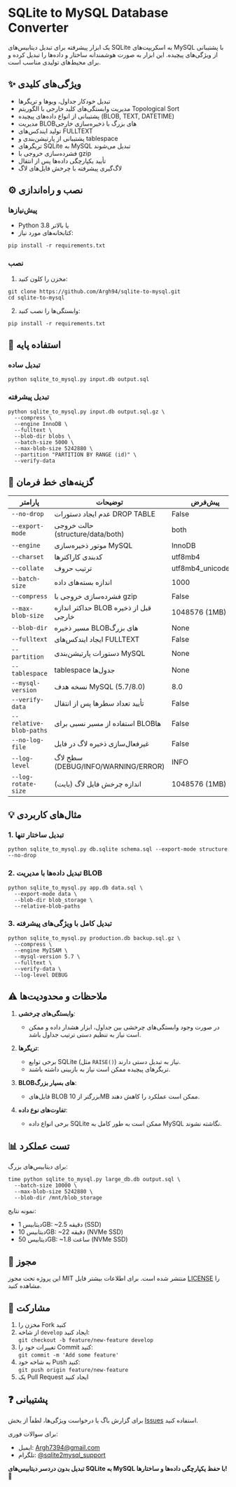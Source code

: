 # SQLite to MySQL Database Converter

یک ابزار پیشرفته برای تبدیل دیتابیس‌های SQLite به اسکریپت‌های MySQL با پشتیبانی از ویژگی‌های پیچیده. این ابزار به صورت هوشمندانه ساختار و داده‌ها را تبدیل کرده و برای محیط‌های تولیدی مناسب است.

## ✨ ویژگی‌های کلیدی
- تبدیل خودکار جداول، ویوها و تریگرها
- مدیریت وابستگی‌های کلید خارجی با الگوریتم Topological Sort
- پشتیبانی از انواع داده‌های پیچیده (BLOB, TEXT, DATETIME)
- مدیریت BLOB‌های بزرگ با ذخیره‌سازی خارجی
- تولید ایندکس‌های FULLTEXT
- پشتیبانی از پارتیشن‌بندی و tablespace
- تریگرهای SQLite به MySQL تبدیل می‌شوند
- فشرده‌سازی خروجی با gzip
- تأیید یکپارچگی داده‌ها پس از انتقال
- لاگ‌گیری پیشرفته با چرخش فایل‌های لاگ

## ⚙️ نصب و راه‌اندازی

### پیش‌نیازها
- Python 3.8 یا بالاتر
- کتابخانه‌های مورد نیاز:

```
pip install -r requirements.txt
```

### نصب
1. مخزن را کلون کنید:
```
git clone https://github.com/Argh94/sqlite-to-mysql.git
cd sqlite-to-mysql
```

2. وابستگی‌ها را نصب کنید:
```
pip install -r requirements.txt
```

## 🚀 استفاده پایه

### تبدیل ساده
```
python sqlite_to_mysql.py input.db output.sql
```

### تبدیل پیشرفته
```
python sqlite_to_mysql.py input.db output.sql.gz \
  --compress \
  --engine InnoDB \
  --fulltext \
  --blob-dir blobs \
  --batch-size 5000 \
  --max-blob-size 5242880 \
  --partition "PARTITION BY RANGE (id)" \
  --verify-data
```

## 🧩 گزینه‌های خط فرمان

| پارامتر                | توضیحات                                 | پیش‌فرض        |
|------------------------|-----------------------------------------|----------------|
| `--no-drop`            | عدم ایجاد دستورات DROP TABLE            | False          |
| `--export-mode`        | حالت خروجی (structure/data/both)        | both           |
| `--engine`             | موتور ذخیره‌سازی MySQL                 | InnoDB         |
| `--charset`            | کدبندی کاراکترها                        | utf8mb4        |
| `--collate`            | ترتیب حروف                              | utf8mb4_unicode_ci |
| `--batch-size`         | اندازه بسته‌های داده                    | 1000           |
| `--compress`           | فشرده‌سازی خروجی با gzip                | False          |
| `--max-blob-size`      | حداکثر اندازه BLOB قبل از ذخیره خارجی   | 1048576 (1MB)  |
| `--blob-dir`           | مسیر ذخیره BLOB‌های بزرگ               | None           |
| `--fulltext`           | ایجاد ایندکس‌های FULLTEXT               | False          |
| `--partition`          | دستورات پارتیشن‌بندی MySQL             | None           |
| `--tablespace`         | tablespace جدول‌ها                      | None           |
| `--mysql-version`      | نسخه هدف MySQL (5.7/8.0)                | 8.0            |
| `--verify-data`        | تأیید تعداد سطرها پس از انتقال          | False          |
| `--relative-blob-paths`| استفاده از مسیر نسبی برای BLOB‌ها      | False          |
| `--no-log-file`        | غیرفعال‌سازی ذخیره لاگ در فایل         | False          |
| `--log-level`          | سطح لاگ (DEBUG/INFO/WARNING/ERROR)      | INFO           |
| `--log-rotate-size`    | اندازه چرخش فایل لاگ (بایت)            | 1048576 (1MB)  |

## 💡 مثال‌های کاربردی

### 1. تبدیل ساختار تنها
```
python sqlite_to_mysql.py db.sqlite schema.sql --export-mode structure --no-drop
```

### 2. تبدیل داده‌ها با مدیریت BLOB
```
python sqlite_to_mysql.py app.db data.sql \
  --export-mode data \
  --blob-dir blob_storage \
  --relative-blob-paths
```

### 3. تبدیل کامل با ویژگی‌های پیشرفته
```
python sqlite_to_mysql.py production.db backup.sql.gz \
  --compress \
  --engine MyISAM \
  --mysql-version 5.7 \
  --fulltext \
  --verify-data \
  --log-level DEBUG
```

## ⚠️ ملاحظات و محدودیت‌ها

1. **وابستگی‌های چرخشی**:
   - در صورت وجود وابستگی‌های چرخشی بین جداول، ابزار هشدار داده و ممکن است نیاز به تنظیم دستی ترتیب جداول باشد.

2. **تریگرها**:
   - برخی توابع SQLite (مثل `RAISE()`) نیاز به تبدیل دستی دارند.
   - تریگرهای پیچیده ممکن است نیاز به بازبینی داشته باشند.

3. **BLOB‌های بسیار بزرگ**:
   - فایل‌های BLOB بزرگتر از 10MB ممکن است عملکرد را کاهش دهند.

4. **تفاوت‌های نوع داده**:
   - برخی انواع داده SQLite ممکن است به طور کامل به MySQL نگاشته نشوند.

## 📊 تست عملکرد

برای دیتابیس‌های بزرگ:
```
time python sqlite_to_mysql.py large_db.db output.sql \
  --batch-size 10000 \
  --max-blob-size 5242880 \
  --blob-dir /mnt/blob_storage
```

نمونه نتایج:
- دیتابیس 1GB: ~2.5 دقیقه (SSD)
- دیتابیس 10GB: ~22 دقیقه (NVMe SSD)
- دیتابیس 50GB: ~1.8 ساعت (NVMe SSD)

## 📜 مجوز

این پروژه تحت مجوز MIT منتشر شده است. برای اطلاعات بیشتر فایل [LICENSE](LICENSE) را مشاهده کنید.

## 👥 مشارکت

1. مخزن را Fork کنید
2. از شاخه `develop` ایجاد کنید:  
   `git checkout -b feature/new-feature develop`
3. تغییرات خود را Commit کنید:  
   `git commit -m 'Add some feature'`
4. به شاخه خود Push کنید:  
   `git push origin feature/new-feature`
5. یک Pull Request ایجاد کنید

## ❓ پشتیبانی

برای گزارش باگ یا درخواست ویژگی‌ها، لطفاً از بخش [Issues](https://github.com/Argh94/sqlite-to-mysql/issues) استفاده کنید.

برای سوالات فوری:
- ایمیل: Argh7394@gmail.com
- تلگرام: [@sqlite2mysql_support](https://t.me/sqlite2mysql_support)

**تبدیل بدون دردسر دیتابیس‌های SQLite به MySQL با حفظ یکپارچگی داده‌ها و ساختارها!** 🚀
